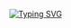 [![Typing SVG](https://readme-typing-svg.herokuapp.com?font=Micro+5&size=50&pause=1000&color=3B60E4&center=true&random=true&width=435&height=60&lines=I'M+JON+GONCALVES)](https://git.io/typing-svg)
<!--
**zjonkg/zjonkg** is a ✨ _special_ ✨ repository because its `README.md` (this file) appears on your GitHub profile.

Here are some ideas to get you started:

- 🔭 I’m currently working on ...
- 🌱 I’m currently learning ...
- 👯 I’m looking to collaborate on ...
- 🤔 I’m looking for help with ...
- 💬 Ask me about ...
- 📫 How to reach me: ...
- 😄 Pronouns: ...
- ⚡ Fun fact: ...
-->
